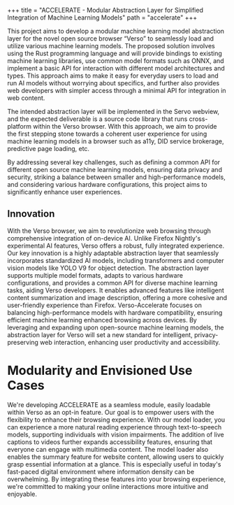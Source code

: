 +++
title = "ACCELERATE - Modular Abstraction Layer for Simplified Integration of Machine Learning Models"
path = "accelerate"
+++

This project aims to develop a modular machine learning model abstraction layer for the novel open source browser  “Verso” to seamlessly load and utilize various machine learning models. The proposed solution involves using  the Rust programming language and will provide bindings to existing machine learning libraries, use common model formats such as ONNX, and implement a basic API for interaction with different model architectures  and types. This approach aims to make it easy for everyday users to load and run AI models without worrying about specifics, and further also provides web developers with simpler access through a minimal API for integration in web content. 

The intended abstraction layer will be implemented in the Servo webview, and the expected deliverable is a source code library that runs  cross-platform within the Verso browser. With this approach, we aim to provide the first stepping stone towards a coherent user experience for using machine learning models in a browser such as a11y, DID service  brokerage, predictive page loading, etc.

By addressing several key challenges, such as defining a common API for different open source machine  learning models, ensuring data privacy and security, striking a balance between smaller and high-performance  models, and considering various hardware configurations, this project aims to significantly enhance user experiences.

## Innovation

With the Verso browser, we aim to revolutionize web browsing through comprehensive integration of on-device  AI. Unlike Firefox Nightly's experimental AI features, Verso offers a robust, fully integrated experience.  Our key innovation is a highly adaptable abstraction layer that seamlessly incorporates standardized AI  models, including transformers and computer vision models like YOLO V9 for object detection. The abstraction layer supports multiple model formats, adapts to various hardware configurations, and  provides a common API for diverse machine learning tasks, aiding Verso developers. It enables advanced  features like intelligent content summarization and image description, offering a more cohesive and  user-friendly experience than Firefox. Verso-Accelerate focuses on balancing high-performance models with hardware compatibility, ensuring efficient machine learning enhanced browsing across devices. By leveraging and expanding upon open-source machine learning  models, the abstraction layer for Verso will set a new standard for intelligent, privacy-preserving web interaction, enhancing user productivity and accessibility.

# Modularity and Envisioned Use Cases

We're developing ACCELERATE as a seamless module, easily loadable within Verso as an opt-in feature. Our goal is to empower users with the flexibility to enhance their browsing experience. With our model loader, you can experience a more natural reading experience through text-to-speech models, supporting individuals with vision impairments. The addition of live captions to videos further expands accessibility features, ensuring that everyone can engage with multimedia content. The model loader also enables the summary feature for website content, allowing users to quickly grasp essential information at a glance. This is especially useful in today's fast-paced digital environment where information density can be overwhelming. By integrating these features into your browsing experience, we're committed to making your online interactions more intuitive and enjoyable.

